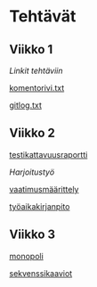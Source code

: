 # Tehtävät

## Viikko 1
*Linkit tehtäviin*

[komentorivi.txt](https://github.com/alannesanni/ot-harjoitustyo/blob/master/laskarit/viikko1/komentorivi.txt)

[gitlog.txt](https://github.com/alannesanni/ot-harjoitustyo/blob/master/laskarit/viikko1/gitlog.txt)

## Viikko 2
[testikattavuusraportti](https://github.com/alannesanni/ot-harjoitustyo/blob/master/laskarit/viikko2/testikattavuusraportti.md)

*Harjoitustyö*

[vaatimusmäärittely](https://github.com/alannesanni/ot-harjoitustyo/blob/master/dokumentaatio/vaatimusmaarittely.md)

[työaikakirjanpito](https://github.com/alannesanni/ot-harjoitustyo/blob/master/dokumentaatio/tyoaikakirjanpito.md)

## Viikko 3
[monopoli](https://github.com/alannesanni/ot-harjoitustyo/blob/master/laskarit/viikko3/monopoli.md)

[sekvenssikaaviot](https://github.com/alannesanni/ot-harjoitustyo/blob/master/laskarit/viikko3/sekvenssikaaviot.md)
